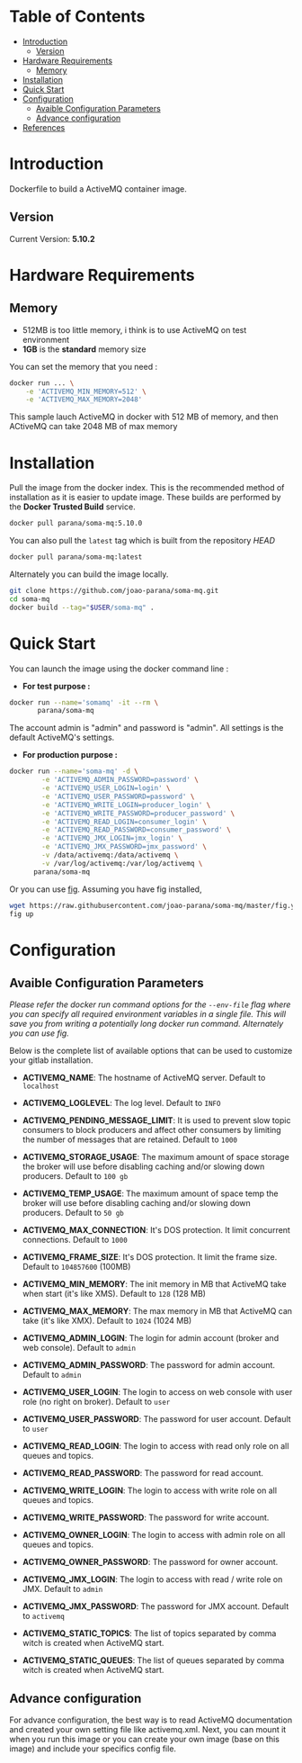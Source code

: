 
# Table of Contents
- [Introduction](#introduction)
    - [Version](#version)
- [Hardware Requirements](#hardware-requirements)
    - [Memory](#memory)
- [Installation](#installation)
- [Quick Start](#quick-start)
- [Configuration](#configuration)
  - [Avaible Configuration Parameters](#avaible-configuration-parameters)
  - [Advance configuration](#advance-configuration)
- [References](#references)

# Introduction

Dockerfile to build a ActiveMQ container image.

## Version

Current Version: **5.10.2**

# Hardware Requirements

## Memory

- 512MB is too little memory, i think is to use ActiveMQ on test environment
- **1GB** is the **standard** memory size

You can set the memory that you need :

```bash
docker run ... \
	-e 'ACTIVEMQ_MIN_MEMORY=512' \
	-e 'ACTIVEMQ_MAX_MEMORY=2048'

```
This sample lauch ActiveMQ in docker with 512 MB of memory, and then ACtiveMQ can take 2048 MB of max memory

# Installation

Pull the image from the docker index. This is the recommended method of installation as it is easier to update image. These builds are performed by the **Docker Trusted Build** service.

```bash
docker pull parana/soma-mq:5.10.0
```

You can also pull the `latest` tag which is built from the repository *HEAD*

```bash
docker pull parana/soma-mq:latest
```

Alternately you can build the image locally.

```bash
git clone https://github.com/joao-parana/soma-mq.git
cd soma-mq
docker build --tag="$USER/soma-mq" .
```

# Quick Start

You can launch the image using the docker command line :

- **For test purpose :**

```bash
docker run --name='somamq' -it --rm \
       parana/soma-mq
```
The account admin is "admin" and password is "admin". All settings is the default ActiveMQ's settings.

- **For production purpose :**

```bash
docker run --name='soma-mq' -d \
        -e 'ACTIVEMQ_ADMIN_PASSWORD=password' \
        -e 'ACTIVEMQ_USER_LOGIN=login' \
        -e 'ACTIVEMQ_USER_PASSWORD=password' \
        -e 'ACTIVEMQ_WRITE_LOGIN=producer_login' \
        -e 'ACTIVEMQ_WRITE_PASSWORD=producer_password' \
        -e 'ACTIVEMQ_READ_LOGIN=consumer_login' \
        -e 'ACTIVEMQ_READ_PASSWORD=consumer_password' \
        -e 'ACTIVEMQ_JMX_LOGIN=jmx_login' \
        -e 'ACTIVEMQ_JMX_PASSWORD=jmx_password' \
        -v /data/activemq:/data/activemq \
        -v /var/log/activemq:/var/log/activemq \
      parana/soma-mq
```


Or you can use [fig](http://www.fig.sh/). Assuming you have fig installed,

```bash
wget https://raw.githubusercontent.com/joao-parana/soma-mq/master/fig.yml
fig up
```

# Configuration

## Avaible Configuration Parameters

*Please refer the docker run command options for the `--env-file` flag where you can specify all required environment variables in a single file. This will save you from writing a potentially long docker run command. Alternately you can use fig.*

Below is the complete list of available options that can be used to customize your gitlab installation.

- **ACTIVEMQ_NAME**: The hostname of ActiveMQ server. Default to `localhost`
- **ACTIVEMQ_LOGLEVEL**: The log level. Default to `INFO`
- **ACTIVEMQ_PENDING_MESSAGE_LIMIT**: It is used to prevent slow topic consumers to block producers and affect other consumers by limiting the number of messages that are retained. Default to `1000`
- **ACTIVEMQ_STORAGE_USAGE**: The maximum amount of space storage the broker will use before disabling caching and/or slowing down producers. Default to `100 gb`
- **ACTIVEMQ_TEMP_USAGE**: The maximum amount of space temp the broker will use before disabling caching and/or slowing down producers. Default to `50 gb`
- **ACTIVEMQ_MAX_CONNECTION**: It's DOS protection. It limit concurrent connections. Default to `1000`
- **ACTIVEMQ_FRAME_SIZE**: It's DOS protection. It limit the frame size. Default to `104857600` (100MB)
- **ACTIVEMQ_MIN_MEMORY**: The init memory in MB that ActiveMQ take when start (it's like XMS). Default to `128` (128 MB)
- **ACTIVEMQ_MAX_MEMORY**: The max memory in MB that ActiveMQ can take (it's like XMX). Default to `1024` (1024 MB)

- **ACTIVEMQ_ADMIN_LOGIN**: The login for admin account (broker and web console). Default to `admin` 
- **ACTIVEMQ_ADMIN_PASSWORD**: The password for admin account. Default to `admin`
- **ACTIVEMQ_USER_LOGIN**: The login to access on web console with user role (no right on broker). Default to `user`
- **ACTIVEMQ_USER_PASSWORD**: The password for user account. Default to `user`
- **ACTIVEMQ_READ_LOGIN**: The login to access with read only role on all queues and topics.
- **ACTIVEMQ_READ_PASSWORD**: The password for read account.
- **ACTIVEMQ_WRITE_LOGIN**: The login to access with write role on all queues and topics.
- **ACTIVEMQ_WRITE_PASSWORD**: The password for write account.
- **ACTIVEMQ_OWNER_LOGIN**: The login to access with admin role on all queues and topics.
- **ACTIVEMQ_OWNER_PASSWORD**: The password for owner account.
- **ACTIVEMQ_JMX_LOGIN**: The login to access with read / write role on JMX. Default to `admin`
- **ACTIVEMQ_JMX_PASSWORD**: The password for JMX account. Default to `activemq`

- **ACTIVEMQ_STATIC_TOPICS**: The list of topics separated by comma witch is created when ActiveMQ start.
- **ACTIVEMQ_STATIC_QUEUES**: The list of queues separated by comma witch is created when ActiveMQ start.


## Advance configuration

For advance configuration, the best way is to read ActiveMQ documentation and created your own setting file like activemq.xml.
Next, you can mount it when you run this image or you can create your own image (base on this image) and include your specifics config file.
